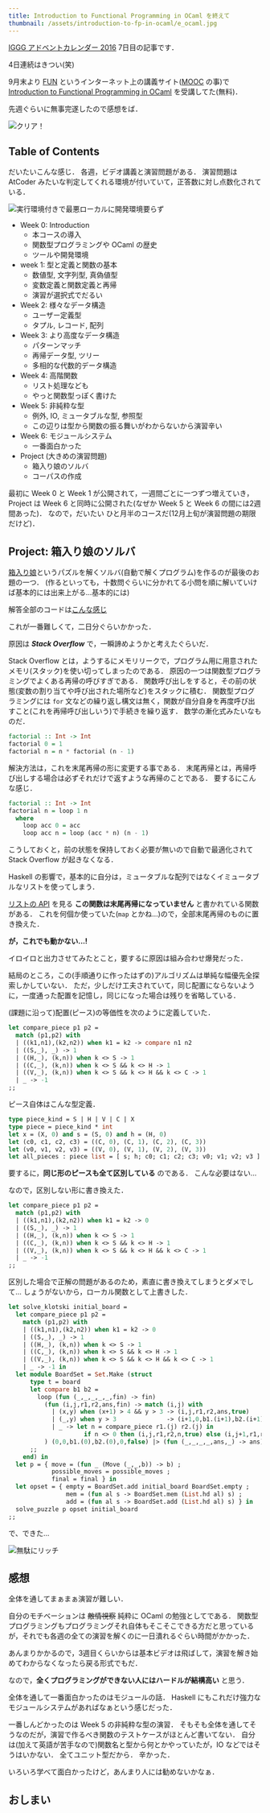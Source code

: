 ```yaml
---
title: Introduction to Functional Programming in OCaml を終えて
thumbnail: /assets/introduction-to-fp-in-ocaml/e_ocaml.jpg
---
```


[IGGG アドベントカレンダー 2016](http://www.adventar.org/calendars/1572) 7日目の記事です．

4日連続はきつい(笑)

9月末より [FUN](https://www.fun-mooc.fr/) というインターネット上の講義サイト([MOOC](https://ja.wikipedia.org/wiki/Massive_open_online_course) の事)で [Introduction to Functional Programming in OCaml](https://www.fun-mooc.fr/courses/parisdiderot/56002S02/session02/About_this_course/) を受講してた(無料)．

先週ぐらいに無事完遂したので感想をば．

![クリア！](/assets/introduction-to-fp-in-ocaml/e_ocaml.jpg)

## Table of Contents

だいたいこんな感じ．
各週，ビデオ講義と演習問題がある．
演習問題は AtCoder みたいな判定してくれる環境が付いていて，正答数に対し点数化されている．

![実行環境付きで最悪ローカルに開発環境要らず](/assets/introduction-to-fp-in-ocaml/env.gif)

- Week 0: Introduction
    - 本コースの導入
    - 関数型プログラミングや OCaml の歴史
    - ツールや開発環境
- week 1: 型と定義と関数の基本
    - 数値型, 文字列型, 真偽値型
    - 変数定義と関数定義と再帰
    - 演習が選択式でだるい
- Week 2: 様々なデータ構造
    - ユーザー定義型
    - タプル, レコード, 配列
- Week 3: より高度なデータ構造
    - パターンマッチ
    - 再帰データ型, ツリー
    - 多相的な代数的データ構造
- Week 4: 高階関数
    - リスト処理なども
    - やっと関数型っぽく書けた
- Week 5: 非純粋な型
    - 例外, IO, ミュータブルな型, 参照型
    - この辺りは型から関数の振る舞いがわからないから演習辛い
- Week 6: モジュールシステム
    - 一番面白かった
- Project (大きめの演習問題)
    - 箱入り娘のソルバ
    - コーパスの作成

最初に Week 0 と Week 1 が公開されて，一週間ごとに一つずつ増えていき，Project は Week 6 と同時に公開された(なぜか Week 5 と Week 6 の間には2週間あった)．
なので，だいたい ひと月半のコースだ(12月上旬が演習問題の期限だけど)．

## Project: 箱入り娘のソルバ

[箱入り娘](https://ja.wikipedia.org/wiki/%E7%AE%B1%E5%85%A5%E3%82%8A%E5%A8%98_(%E3%83%91%E3%82%BA%E3%83%AB))というパズルを解くソルバ(自動で解くプログラム)を作るのが最後のお題の一つ．
(作るといっても，十数問ぐらいに分かれてる小問を順に解いていけば基本的には出来上がる...基本的には)

解答全部のコードは[こんな感じ](https://gist.github.com/matsubara0507/5f4107f871c63cd5d3dc71db12c033b6)

これが一番難しくて，二日分ぐらいかかった．

原因は ***Stack Overflow*** で，一瞬諦めようかと考えたぐらいだ．

Stack Overflow とは，ようするにメモリリークで，プログラム用に用意されたメモリ(スタック)を使い切ってしまったのである．
原因の一つは関数型プログラミングでよくある再帰の呼びすぎである．
関数呼び出しをすると，その前の状態(変数の割り当てや呼び出された場所など)をスタックに積む．
関数型プログラミングには `for` 文などの繰り返し構文は無く，関数が自分自身を再度呼び出すこと(これを再帰呼び出しいう)で手続きを繰り返す．
数学の漸化式みたいなものだ．

```haskell
factorial :: Int -> Int
factorial 0 = 1
factorial n = n * factorial (n - 1)
```

解決方法は，これを末尾再帰の形に変更する事である．
末尾再帰とは，再帰呼び出しする場合は必ずそれだけで返すような再帰のことである．
要するにこんな感じ．

```haskell
factorial :: Int -> Int
factorial n = loop 1 n
  where
    loop acc 0 = acc
    loop acc n = loop (acc * n) (n - 1)
```

こうしておくと，前の状態を保持しておく必要が無いので自動で最適化されて Stack Overflow が起きなくなる．


Haskell の影響で，基本的に自分は，ミュータブルな配列ではなくイミュータブルなリストを使ってしまう．

[リストの API](http://ocaml.jp/archive/ocaml-manual-3.06-ja/libref/List.html) を見る **この関数は末尾再帰になっていません** と書かれている関数がある．
これを何個か使っていた(`map` とかね...)ので，全部末尾再帰のものに置き換えた．

**が，これでも動かない...!**

イロイロと出力させてみたとこと，要するに原因は組み合わせ爆発だった．

結局のところ，この(手順通りに作ったはずの)アルゴリズムは単純な幅優先全探索しかしていない．
ただ，少しだけ工夫されていて，同じ配置にならないように，一度通った配置を記憶し，同じになった場合は残りを省略している．

(課題に沿って)配置(ピース)の等価性を次のように定義していた．

```ocaml
let compare_piece p1 p2 =
  match (p1,p2) with
  | ((k1,n1),(k2,n2)) when k1 = k2 -> compare n1 n2
  | ((S,_), _) -> 1
  | ((H,_), (k,n)) when k <> S -> 1
  | ((C,_), (k,n)) when k <> S && k <> H -> 1
  | ((V,_), (k,n)) when k <> S && k <> H && k <> C -> 1
  | _ -> -1
;;
```

ピース自体はこんな型定義．

```ocaml
type piece_kind = S | H | V | C | X
type piece = piece_kind * int
let x = (X, 0) and s = (S, 0) and h = (H, 0)
let (c0, c1, c2, c3) = ((C, 0), (C, 1), (C, 2), (C, 3))
let (v0, v1, v2, v3) = ((V, 0), (V, 1), (V, 2), (V, 3))
let all_pieces : piece list = [ s; h; c0; c1; c2; c3; v0; v1; v2; v3 ]
```

要するに，**同じ形のピースも全て区別している** のである．
こんな必要はない...

なので，区別しない形に書き換えた．

```ocaml
let compare_piece p1 p2 =
  match (p1,p2) with
  | ((k1,n1),(k2,n2)) when k1 = k2 -> 0
  | ((S,_), _) -> 1
  | ((H,_), (k,n)) when k <> S -> 1
  | ((C,_), (k,n)) when k <> S && k <> H -> 1
  | ((V,_), (k,n)) when k <> S && k <> H && k <> C -> 1
  | _ -> -1
;;
```

区別した場合で正解の問題があるのため，素直に書き換えてしまうとダメでして...
しょうがないから，ローカル関数として上書きした．

```ocaml
let solve_klotski initial_board =
  let compare_piece p1 p2 =
    match (p1,p2) with
    | ((k1,n1),(k2,n2)) when k1 = k2 -> 0
    | ((S,_), _) -> 1
    | ((H,_), (k,n)) when k <> S -> 1
    | ((C,_), (k,n)) when k <> S && k <> H -> 1
    | ((V,_), (k,n)) when k <> S && k <> H && k <> C -> 1
    | _ -> -1 in
  let module BoardSet = Set.Make (struct
      type t = board
      let compare b1 b2 =
        loop (fun (_,_,_,_,_,fin) -> fin)
          (fun (i,j,r1,r2,ans,fin) -> match (i,j) with
            | (x,y) when (x+1) > 4 && y > 3 -> (i,j,r1,r2,ans,true)
            | (_,y) when y > 3              -> (i+1,0,b1.(i+1),b2.(i+1),ans,fin)
            | _ -> let n = compare_piece r1.(j) r2.(j) in
                     if n <> 0 then (i,j,r1,r2,n,true) else (i,j+1,r1,r2,ans,fin)
          ) (0,0,b1.(0),b2.(0),0,false) |> (fun (_,_,_,_,ans,_) -> ans)
      ;;
    end) in
  let p = { move = (fun _ (Move (_,_,b)) -> b) ;
            possible_moves = possible_moves ;
            final = final } in
  let opset = { empty = BoardSet.add initial_board BoardSet.empty ;
                mem = (fun al s -> BoardSet.mem (List.hd al) s) ;
                add = (fun al s -> BoardSet.add (List.hd al) s) } in
  solve_puzzle p opset initial_board
;;
```

で、できた...

![無駄にリッチ](/assets/introduction-to-fp-in-ocaml/solve.gif)

## 感想

全体を通してまぁまぁ演習が難しい．

自分のモチベーションは ~~敵情視察~~ 純粋に OCaml の勉強としてである．
関数型プログラミングもプログラミングそれ自体もそこそこできる方だと思っているが，それでも各週の全ての演習を解くのに一日潰れるぐらい時間がかかった．

あんまりかかるので，3週目くらいからは基本ビデオは飛ばして，演習を解き始めてわからなくなったら戻る形式でもだ．

なので，**全くプログラミングができない人にはハードルが結構高い** と思う．

全体を通して一番面白かったのはモジュールの話．
Haskell にもこれだけ強力なモジュールシステムがあればなぁという感じだった．

一番しんどかったのは Week 5 の非純粋な型の演習．
そもそも全体を通してそうなのだが，演習で作るべき関数のテストケースがほとんど書いてない．
自分は(加えて英語が苦手なので)関数名と型から何とかやっていたが，IO などではそうはいかない．
全てユニット型だから．
辛かった．

いろいろ学べて面白かったけど，あんまり人には勧めないかなぁ．

## おしまい
